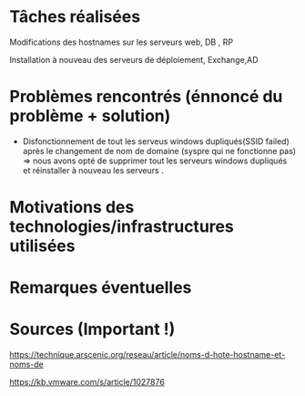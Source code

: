 # Tâches réalisées

Modifications des hostnames sur les serveurs  web, DB , RP

Installation à nouveau des serveurs de déploiement, Exchange,AD



# Problèmes rencontrés (énnoncé du problème + solution)


- Disfonctionnement de tout les serveus windows dupliqués(SSID failed) après le changement de nom de domaine (syspre qui ne fonctionne pas) =>  nous avons opté de supprimer tout les serveurs windows dupliqués et  réinstaller à nouveau les serveurs .
 

# Motivations des technologies/infrastructures utilisées

# Remarques éventuelles

# Sources (Important !)

https://technique.arscenic.org/reseau/article/noms-d-hote-hostname-et-noms-de

https://kb.vmware.com/s/article/1027876
